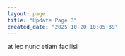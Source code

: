 ```yaml
---
layout: page
title: "Update Page 3"
created_date: "2025-10-20 10:05:39"
---
```


at leo nunc etiam facilisi 
